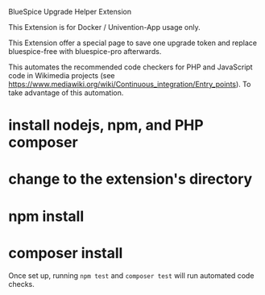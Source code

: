 BlueSpice Upgrade Helper Extension

This Extension is for Docker / Univention-App usage only.

This Extension offer a special page to save one upgrade token and replace bluespice-free with bluespice-pro afterwards.

This automates the recommended code checkers for PHP and JavaScript code in Wikimedia projects
(see https://www.mediawiki.org/wiki/Continuous_integration/Entry_points).
To take advantage of this automation.
  # install nodejs, npm, and PHP composer
  # change to the extension's directory
  # npm install
  # composer install

Once set up, running `npm test` and `composer test` will run automated code checks.
